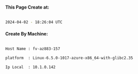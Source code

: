 
   
#### This Page Create at:

```bash

2024-04-02 - 18:26:04 UTC

```

#### Create By Machine:

```bash

Host Name : fv-az883-157

platform  : Linux-6.5.0-1017-azure-x86_64-with-glibc2.35

Ip Local  : 10.1.0.142

```

